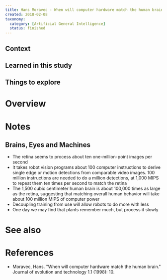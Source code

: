 ```yaml
---
title: Hans Moravec - When will computer hardware match the human brain? (1998)
created: 2018-02-08
taxonomy:
  category: [Artificial General Intelligence]
  status: finished
---
```


## Context

## Learned in this study

## Things to explore

# Overview

# Notes
## Brains, Eyes and Machines
* The retina seems to process about ten one-million-point images per second
* It takes robot vision programs about 100 computer instructions to derive single edge or motion detections from comparable video images. 100 million instructions are needed to do a million detections, at 1,000 MIPS to repeat them ten times per second to match the retina
* The 1,500 cubic centimeter human brain is about 100,000 times as large as the retina, suggesting that matching overall human behavior will take about 100 million MIPS of computer power
* Decoupling training from use will allow robots to do more with less
* One day we may find that plants remember much, but process it slowly

# See also

# References
* Moravec, Hans. "When will computer hardware match the human brain." Journal of evolution and technology 1.1 (1998): 10.